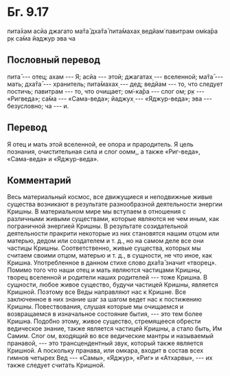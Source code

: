 # Бг. 9.17
пита̄хам асйа джагато
ма̄та̄ дха̄та̄ пита̄махах̣
ведйам̇ павитрам ом̇ка̄ра
р̣к са̄ма йаджур эва ча
## Пословный перевод

пита̄ --- отец; ахам --- Я; асйа --- этой; джагатах̣ --- вселенной; ма̄та̄
--- мать; дха̄та̄ --- хранитель; пита̄махах̣ --- дед; ведйам --- то, что
следует постичь; павитрам --- то, что очищает; ом̇-ка̄ра --- слог ом; р̣к
--- «Ригведа»; са̄ма --- «Сама-веда»; йаджух̣ --- «Яджур-веда»; эва ---
безусловно; ча --- и.

## Перевод

Я отец и мать этой вселенной, ее опора и прародитель. Я цель познания,
очистительная сила и слог оомм,, а также «Риг-веда», «Сама-веда» и
«Яджур-веда».

## Комментарий

Весь материальный космос, все движущиеся и неподвижные живые существа
возникают в результате разнообразной деятельности энергии Кришны. В
материальном мире мы вступаем в отношения с различными живыми
существами, которые являются не чем иным, как пограничной энергией
Кришны. В результате созидательной деятельности пракрити некоторые из
них становятся нашим отцом или матерью, дедом или создателем и т. д., но
на самом деле все они частицы Кришны. Соответственно, живые существа,
которых мы считаем своими отцом, матерью и т. д., в сущности, не что
иное, как Кришна. Употребленное в данном стихе слово дха̄та̄ значит
«творец». Помимо того что наши отец и мать являются частицами Кришны,
творец вселенной и родители наших родителей --- тоже Кришна. В сущности,
любое живое существо, будучи частицей Кришны, является Кришной. Поэтому
все Веды направляют нас к Кришне. Все заключенное в них знание шаг за
шагом ведет нас к постижению Кришны. Повествования, слушая которые мы
очищаемся и возвращаемся в изначальное состояние бытия, --- это тем
более Кришна. Подобно этому, живое существо, стремящееся обрести
ведическое знание, также является частицей Кришны, а стало быть, Им
Самим. Слог ом, входящий во все ведические мантры и называемый пранавой,
--- это трансцендентный звук, который также является Кришной. А
поскольку пранава, или омкара, входит в состав всех гимнов четырех Вед
--- «Самы», «Яджур», «Риг» и «Атхарвы», --- их также следует считать
Кришной.
